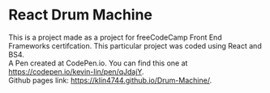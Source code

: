 # React Drum Machine
This is a project made as a project for freeCodeCamp Front End Frameworks certifcation. This particular project was coded using React and BS4.
<br>
A Pen created at CodePen.io. You can find this one at https://codepen.io/kevin-lin/pen/qJdajY.
<br>
Github pages link: https://klin4744.github.io/Drum-Machine/.

 

